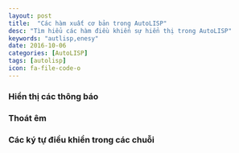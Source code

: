 ```yaml
---
layout: post
title:  "Các hàm xuất cơ bản trong AutoLISP"
desc: "Tìm hiểu các hàm điều khiển sự hiển thị trong AutoLISP"
keywords: "autlisp,enesy"
date: 2016-10-06
categories: [AutoLISP]
tags: [autolisp]
icon: fa-file-code-o
---
```


### Hiển thị các thông báo

### Thoát êm

### Các ký tự điều khiển trong các chuỗi